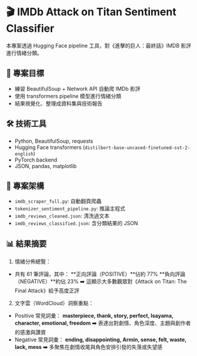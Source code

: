 # 🎬 IMDb Attack on Titan Sentiment Classifier

本專案透過 Hugging Face pipeline 工具，對《進擊的巨人：最終話》IMDB 影評進行情緒分類。

## 📌 專案目標
- 練習 BeautifulSoup + Network API 自動爬 IMDb 影評
- 使用 transformers pipeline 模型進行情緒分類
- 結果視覺化、整理成資料集與技術報告

## 🛠️ 技術工具
- Python, BeautifulSoup, requests
- Hugging Face transformers (`distilbert-base-uncased-finetuned-sst-2-english`)
- PyTorch backend
- JSON, pandas, matplotlib

## 📁 專案架構
- `imdb_scraper_full.py`: 自動翻頁爬蟲
- `tokenizer_sentiment_pipeline.py`: 推論主程式
- `imdb_reviews_cleaned.json`: 清洗過文本
- `imdb_reviews_classified.json`: 含分類結果的 JSON

## 📊 結果摘要
1. 情緒分佈總覽：
- 共有 61 筆評論，其中： 
  **正向評論（POSITIVE）**佔約 77%
  **負向評論（NEGATIVE）**約佔 23%
➡️ 這顯示大多數觀眾對《Attack on Titan: The Final Attack》給予高度正評

2. 文字雲（WordCloud）洞察重點：
- Positive 常見詞彙：
  **masterpiece, thank, story, perfect, Isayama, character, emotional, freedom**
➡️ 表達出對劇情、角色深度、主題與創作者的感激與讚賞
- Negative 常見詞彙：
  **ending, disappointing, Armin, sense, felt, waste, lack, mess**
➡️ 多聚焦在劇情收尾與角色安排引發的失落或失望感
